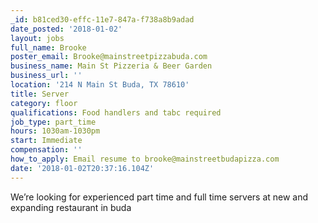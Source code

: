 ```yaml
---
_id: b81ced30-effc-11e7-847a-f738a8b9adad
date_posted: '2018-01-02'
layout: jobs
full_name: Brooke
poster_email: Brooke@mainstreetpizzabuda.com
business_name: Main St Pizzeria & Beer Garden
business_url: ''
location: '214 N Main St Buda, TX 78610'
title: Server
category: floor
qualifications: Food handlers and tabc required
job_type: part_time
hours: 1030am-1030pm
start: Immediate
compensation: ''
how_to_apply: Email resume to brooke@mainstreetbudapizza.com
date: '2018-01-02T20:37:16.104Z'
---
```

We’re looking for experienced part time and full time servers at new and expanding restaurant in buda
